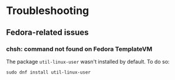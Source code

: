 # Troubleshooting

## Fedora-related issues

### chsh: command not found on Fedora TemplateVM
The package `util-linux-user` wasn't installed by default. To do so:

```
sudo dnf install util-linux-user
```
